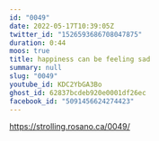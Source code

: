 ```yaml
---
id: "0049"
date: 2022-05-17T10:39:05Z
twitter_id: "1526593686708047875"
duration: 0:44
moos: true
title: happiness can be feeling sad
summary: null
slug: "0049"
youtube_id: KDC2YbGA3Bo
ghost_id: 62837bcdeb920e0001df26ec
facebook_id: "5091456624274423"
---
```

https://strolling.rosano.ca/0049/
